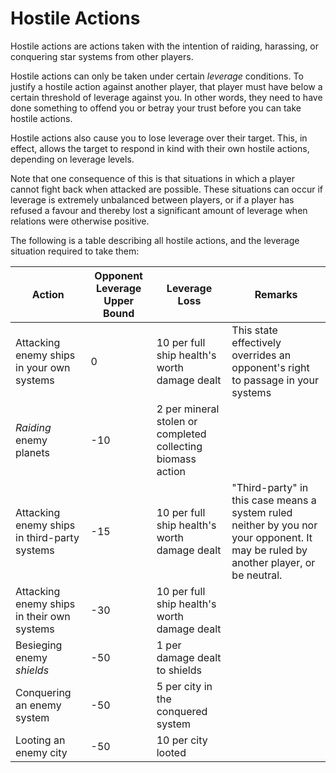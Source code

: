# Hostile Actions

Hostile actions are actions taken with the intention of raiding, harassing, or conquering star systems from other players. 

Hostile actions can only be taken under certain *leverage* conditions. To justify a hostile action against another player, that player must have below a certain threshold of leverage against you. In other words, they need to have done something to offend you or betray your trust before you can take hostile actions.

Hostile actions also cause you to lose leverage over their target. This, in effect, allows the target to respond in kind with their own hostile actions, depending on leverage levels.

Note that one consequence of this is that situations in which a player cannot fight back when attacked are possible. These situations can occur if leverage is extremely unbalanced between players,
or if a player has refused a favour and thereby lost a significant amount of leverage when relations were otherwise positive.

The following is a table describing all hostile actions, and the leverage situation required to take them:

| Action                                       | Opponent Leverage Upper Bound | Leverage Loss                                               | Remarks                                                                                                                             |
|----------------------------------------------|-------------------------------|-------------------------------------------------------------|-------------------------------------------------------------------------------------------------------------------------------------|
| Attacking enemy ships in your own systems    | 0                             | 10 per full ship health's worth damage dealt                | This state effectively overrides an opponent's right to passage in your systems                                                     |
| *Raiding* enemy planets                      | -10                           | 2 per mineral stolen or completed collecting biomass action |                                                                                                                                     |
| Attacking enemy ships in third-party systems | -15                           | 10 per full ship health's worth damage dealt                | "Third-party" in this case means a system ruled neither by you nor your opponent. It may be ruled by another player, or be neutral. |
| Attacking enemy ships in their own systems   | -30                           | 10 per full ship health's worth damage dealt                |                                                                                                                                     |
| Besieging enemy *shields*                    | -50                           | 1 per damage dealt to shields                               |                                                                                                                                     |
| Conquering an enemy system                   | -50                           | 5 per city in the conquered system                          |                                                                                                                                     |
| Looting an enemy city                        | -50                           | 10 per city looted                                          |                                                                                                                                     |

